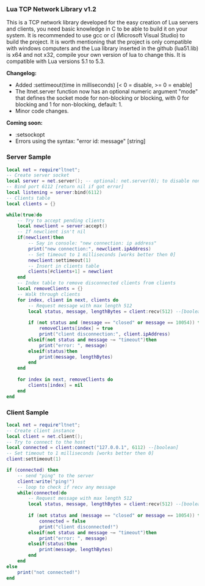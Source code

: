 ### Lua TCP Network Library v1.2
This is a TCP network library developed for the easy creation of Lua servers and clients, you need basic knowledge in C to be able to build it on your system. It is recommended to use gcc or cl (Microsoft Visual Studio) to build the project. It is worth mentioning that the project is only compatible with windows computers and the Lua library inserted in the github (lua51.lib) is x64 and not x32, compile your own version of lua to change this. It is compatible with Lua versions 5.1 to 5.3.

**Changelog:**
- Added :settimeout(time in milliseconds) [< 0 = disable, >= 0 = enable]
- The ltnet.server function now has an optional numeric argument "mode" that defines the socket mode for non-blocking or blocking, with 0 for blocking and 1 for non-blocking, default: 1.
- Minor code changes.

**Coming soon:**
- :setsockopt
- Errors using the syntax: "error id: message" [string]

### Server Sample
```Lua
local net = require"ltnet";
-- Create server socket
local server = net.server(); -- optional: net.server(0); to disable non-blocking, default: 1
-- Bind port 6112 [return nil if got error]
local listening = server:bind(6112)
-- Clients table
local clients = {}

while(true)do
	-- Try to accept pending clients
	local newclient = server:accept()
	-- If newclient isn't nil
	if(newclient)then
		-- Say in console: "new connection:	ip address"
		print("new connection:", newclient.ipAddress)
		-- Set timeout to 1 milliseconds [works better then 0]
		newclient:settimeout(1)
		-- Insert in clients table
		clients[#clients+1] = newclient
	end
	-- Index table to remove disconnected clients from clients
	local removeClients = {}
	-- Walk through clients
	for index, client in next, clients do
		-- Request message with max length 512
		local status, message, lengthBytes = client:recv(512) --[boolean,string or number[error id],number]
		
		if (not status and (message == "closed" or message == 10054)) then
			removeClients[index] = true
			print("client disconnection:", client.ipAddress)
		elseif(not status and message ~= "timeout")then
			print("error: ", message)
		elseif(status)then
			print(message, lengthBytes)
		end
	end
	
	for index in next, removeClients do
		clients[index] = nil
	end
end
```

### Client Sample
```Lua
local net = require"ltnet";
-- Create client instance
local client = net.client();
-- Try to connect to the host
local connected = client:connect("127.0.0.1", 6112) --[boolean]
-- Set timeout to 1 milliseconds [works better then 0]
client:settimeout(1)

if (connected) then
	-- send "ping" to the server
	client:write("ping!")
	-- loop to check if recv any message
	while(connected)do
		-- Request message with max length 512
		local status, message, lengthBytes = client:recv(512) --[boolean,string or number[error id],number]
		
		if (not status and (message == "closed" or message == 10054)) then
			connected = false
			print("client disconnected!")
		elseif(not status and message ~= "timeout")then
			print("error: ", message)
		elseif(status)then
			print(message, lengthBytes)
		end
	end
else
	print("not connected!")
end
```
